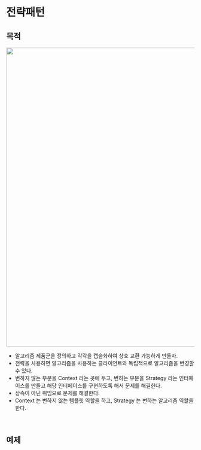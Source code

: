 # 전략패턴
## 목적
<img width="800" src="https://user-images.githubusercontent.com/60383031/152645811-2a174423-d7ba-438a-af52-981d6ec1258f.png">

- 알고리즘 제품군을 정의하고 각각을 캡술화하여 상호 교환 가능하게 만들자.
- 전략을 사용하면 알고리즘을 사용하는 클라이언트와 독립적으로 알고리즘을 변경할 수 있다.
- 변하지 않는 부분을 Context 라는 곳에 두고, 변하는 부분을 Strategy 라는 인터페이스를 만들고 해당 인터페이스를 구현하도록 해서 문제를 해결한다.
- 상속이 아닌 위임으로 문제를 해결한다.
- Context 는 변하지 않는 템플릿 역할을 하고, Strategy 는 변하는 알고리즘 역할을 한다.

<br>

## 예제
